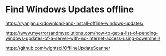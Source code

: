# Find Windows Updates offline

https://ryanjan.uk/download-and-install-offline-windows-updates/

https://www.myerrorsandmysolutions.com/how-to-get-a-list-of-pending-windows-updates-of-a-server-with-no-internet-access-using-powershell/ 

https://github.com/wightsci/OfflineUpdateScanner

